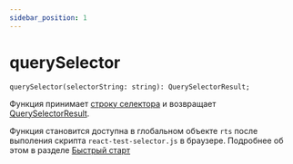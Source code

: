 ```yaml
---
sidebar_position: 1
---
```


# querySelector

```
querySelector(selectorString: string): QuerySelectorResult;
```

Функция принимает [строку селектора](/docs/Selector) и возвращает [QuerySelectorResult](/docs/ApiReference/QuerySelectorResult).

Функция становится доступна в глобальном объекте `rts` после выполения скрипта `react-test-selector.js` в браузере.
Подробнее об этом в разделе [Быстрый старт](/docs/GettingStarted)
